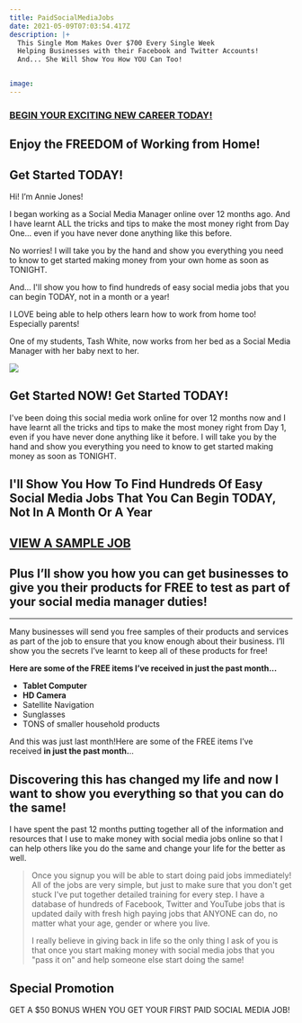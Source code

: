 ```yaml
---
title: PaidSocialMediaJobs
date: 2021-05-09T07:03:54.417Z
description: |+
  This Single Mom Makes Over $700 Every Single Week
  Helping Businesses with their Facebook and Twitter Accounts!
  And... She Will Show You How YOU Can Too!


image:
---
```

### [BEGIN YOUR EXCITING NEW CAREER TODAY!](http://lalkishan.socialpaid.hop.clickbank.net/?pid=nooptin)

[](http://lalkishan.socialpaid.hop.clickbank.net/?pid=nooptin)

<!--StartFragment-->

## Enjoy the FREEDOM of Working from Home!

## Get Started TODAY!

Hi! I’m Annie Jones!

I began working as a Social Media Manager online over 12 months ago. And I have learnt ALL the tricks and tips to make the most money right from Day One... even if you have never done anything like this before.

No worries! I will take you by the hand and show you everything you need to know to get started making money from your own home as soon as TONIGHT.

And… I'll show you how to find hundreds of easy social media jobs that you can begin TODAY, not in a month or a year!

I LOVE being able to help others learn how to work from home too! Especially parents!

One of my students, Tash White, now works from her bed as a Social Media Manager with her baby next to her.



![](img/tashwhitetestimonial.png)







<!--StartFragment-->

<!--StartFragment-->

## Get Started NOW! Get Started TODAY!

I've been doing this social media work online for over 12 months now and I have learnt all the tricks and tips to make the most money right from Day 1, even if you have never done anything like it before. I will take you by the hand and show you everything you need to know to get started making money as soon as TONIGHT.

<!--EndFragment-->

## I'll Show You How To Find Hundreds Of Easy Social Media Jobs That You Can Begin TODAY, Not In A Month Or A Year



## [VIEW A SAMPLE JOB](http://lalkishan.socialpaid.hop.clickbank.net/?pid=nooptin)

<!--StartFragment-->

## Plus I’ll show you how you can get businesses to give you their products for FREE to test as part of your social media manager duties!

- - -

Many businesses will send you free samples of their products and services as part of the job to ensure that you know enough about their business. I’ll show you the secrets I’ve learnt to keep all of these products for free!



**Here are some of the FREE items I’ve received in just the past month...**

* **Tablet Computer**
* **HD Camera**
* Satellite Navigation
* Sunglasses
* TONS of smaller household products

And this was just last month!Here are some of the FREE items I’ve received **in just the past month.**..



<!--StartFragment-->

## Discovering this has changed my life and now I want to show you everything so that you can do the same!

I have spent the past 12 months putting together all of the information and resources that I use to make money with social media jobs online so that I can help others like you do the same and change your life for the better as well.

> <!--StartFragment-->
>
> Once you signup you will be able to start doing paid jobs immediately! All of the jobs are very simple, but just to make sure that you don't get stuck I've put together detailed training for every step. I have a database of hundreds of Facebook, Twitter and YouTube jobs that is updated daily with fresh high paying jobs that ANYONE can do, no matter what your age, gender or where you live.
>
> I really believe in giving back in life so the only thing I ask of you is that once you start making money with social media jobs that you "pass it on" and help someone else start doing the same!
>
>
>
> <!--EndFragment-->





<!--StartFragment-->

## Special Promotion

GET A $50 BONUS WHEN YOU GET YOUR FIRST PAID SOCIAL MEDIA JOB!




<!--EndFragment-->
